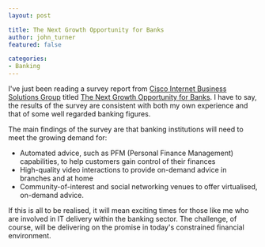 ```yaml
---
layout: post

title: The Next Growth Opportunity for Banks
author: john_turner
featured: false

categories:
- Banking
---
```


I've just been reading a survey report from [Cisco Internet Business Solutions Group](http://www.cisco.com/web/about/ac79/sp/index.html) titled [The Next Growth Opportunity for Banks](http://www.cisco.com/web/about/ac79/docs/fs/nextgrowthopportunityforbanks.pdf). I have to say, the results of the survey are consistent with both my own experience and that of some well regarded banking figures.

The main findings of the survey are that banking institutions will need to meet the growing demand for:

- Automated advice, such as PFM (Personal Finance Management) capabilities, to help customers gain control of their finances
- High-quality video interactions to provide on-demand advice in branches and at home
- Community-of-interest and social networking venues to offer virtualised, on-demand advice.

If this is all to be realised, it will mean exciting times for those like me who are involved in IT delivery within the banking sector. The challenge, of course, will be delivering on the promise in today's constrained financial environment.

